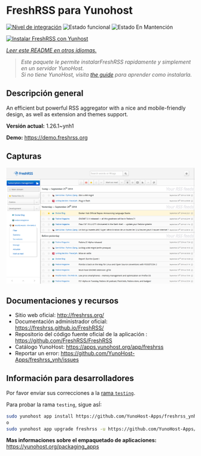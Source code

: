 <!--
Este archivo README esta generado automaticamente<https://github.com/YunoHost/apps/tree/master/tools/readme_generator>
No se debe editar a mano.
-->

# FreshRSS para Yunohost

[![Nivel de integración](https://apps.yunohost.org/badge/integration/freshrss)](https://ci-apps.yunohost.org/ci/apps/freshrss/)
![Estado funcional](https://apps.yunohost.org/badge/state/freshrss)
![Estado En Mantención](https://apps.yunohost.org/badge/maintained/freshrss)

[![Instalar FreshRSS con Yunhost](https://install-app.yunohost.org/install-with-yunohost.svg)](https://install-app.yunohost.org/?app=freshrss)

*[Leer este README en otros idiomas.](./ALL_README.md)*

> *Este paquete le permite instalarFreshRSS rapidamente y simplement en un servidor YunoHost.*  
> *Si no tiene YunoHost, visita [the guide](https://yunohost.org/install) para aprender como instalarla.*

## Descripción general

An efficient but powerful RSS aggregator with a nice and mobile-friendly design, as well as extension and themes support.


**Versión actual:** 1.26.1~ynh1

**Demo:** <https://demo.freshrss.org>

## Capturas

![Captura de FreshRSS](./doc/screenshots/screenshot.png)

## Documentaciones y recursos

- Sitio web oficial: <http://freshrss.org/>
- Documentación administrador oficial: <https://freshrss.github.io/FreshRSS/>
- Repositorio del código fuente oficial de la aplicación : <https://github.com/FreshRSS/FreshRSS>
- Catálogo YunoHost: <https://apps.yunohost.org/app/freshrss>
- Reportar un error: <https://github.com/YunoHost-Apps/freshrss_ynh/issues>

## Información para desarrolladores

Por favor enviar sus correcciones a la [rama `testing`](https://github.com/YunoHost-Apps/freshrss_ynh/tree/testing).

Para probar la rama `testing`, sigue asÍ:

```bash
sudo yunohost app install https://github.com/YunoHost-Apps/freshrss_ynh/tree/testing --debug
o
sudo yunohost app upgrade freshrss -u https://github.com/YunoHost-Apps/freshrss_ynh/tree/testing --debug
```

**Mas informaciones sobre el empaquetado de aplicaciones:** <https://yunohost.org/packaging_apps>
